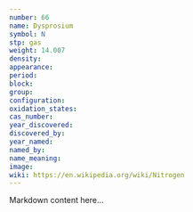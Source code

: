 ```yaml
---
number: 66
name: Dysprosium
symbol: N
stp: gas
weight: 14.007
density:
appearance:
period:
block:
group:
configuration:
oxidation_states:
cas_number:
year_discovered:
discovered_by:
year_named:
named_by:
name_meaning:
image:
wiki: https://en.wikipedia.org/wiki/Nitrogen
---
```


Markdown content here...
